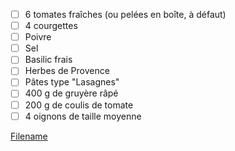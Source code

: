 
- [ ] 6 tomates fraîches (ou pelées en boîte, à défaut)
- [ ] 4 courgettes
- [ ] Poivre
- [ ] Sel
- [ ] Basilic frais
- [ ] Herbes de Provence
- [ ] Pâtes type "Lasagnes"
- [ ] 400 g de gruyère râpé
- [ ] 200 g de coulis de tomate
- [ ] 4 oignons de taille moyenne

[Filename](/Recettes/Ingredients/ingredients_bechamel.md ':include')
